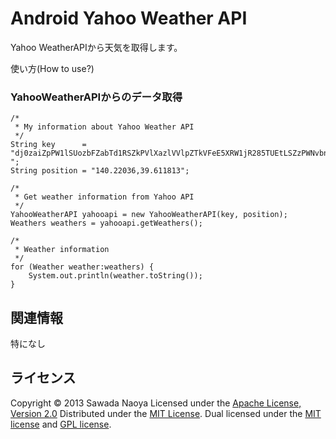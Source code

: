 Android Yahoo Weather API
======================
Yahoo WeatherAPIから天気を取得します。

使い方(How to use?)

### YahooWeatherAPIからのデータ取得 ###
    /*
     * My information about Yahoo Weather API
     */
    String key      = "dj0zaiZpPW1lSUozbFZabTd1RSZkPVlXazlVVlpZTkVFeE5XRW1jR285TUEtLSZzPWNvbnN1bWVyc2VjcmV0Jng9OWY-";
    String position = "140.22036,39.611813";

    /*
     * Get weather information from Yahoo API
     */
    YahooWeatherAPI yahooapi = new YahooWeatherAPI(key, position);
    Weathers weathers = yahooapi.getWeathers();

    /*
     * Weather information
     */
    for (Weather weather:weathers) {
        System.out.println(weather.toString());
    }


関連情報
--------
特になし

ライセンス
----------
Copyright &copy; 2013 Sawada Naoya
Licensed under the [Apache License, Version 2.0][Apache]
Distributed under the [MIT License][mit].
Dual licensed under the [MIT license][MIT] and [GPL license][GPL].

[Apache]: http://www.apache.org/licenses/LICENSE-2.0
[MIT]: http://www.opensource.org/licenses/mit-license.php
[GPL]: http://www.gnu.org/licenses/gpl.html
